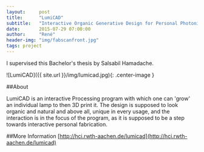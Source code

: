 ```yaml
---
layout:     post
title:      "LumiCAD"
subtitle:   "Interactive Organic Generative Design for Personal Photonics with OLEDs"
date:       2015-07-29 07:00:00
author:     "René"
header-img: "img/fabscanfront.jpg"
tags: project
---
```

I supervised this Bachelor's thesis by Salsabil Hamadache.

![LumiCAD]({{ site.url }}/img/lumicad.jpg){: .center-image }

##About

LumiCAD is an interactive Processing program with which one can 'grow' an individual lamp to then 3D print it. The design is supposed to look organic and natural and above all, unique in every usage, and the interaction is in the focus of the program, as it is supposed to be a step towards interactive personal fabrication.

##More Information
[http://hci.rwth-aachen.de/lumicad](http://hci.rwth-aachen.de/lumicad)